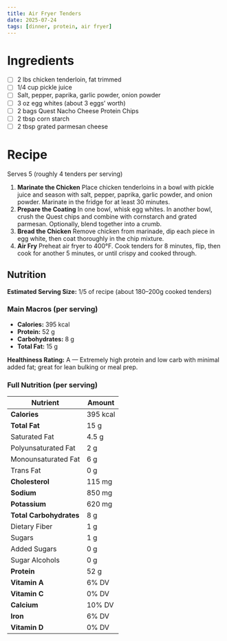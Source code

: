```yaml
---
title: Air Fryer Tenders
date: 2025-07-24
tags: [dinner, protein, air fryer]
---
```


# Ingredients

- [ ] 2 lbs chicken tenderloin, fat trimmed
- [ ] 1/4 cup pickle juice
- [ ] Salt, pepper, paprika, garlic powder, onion powder
- [ ] 3 oz egg whites (about 3 eggs’ worth)
- [ ] 2 bags Quest Nacho Cheese Protein Chips
- [ ] 2 tbsp corn starch
- [ ] 2 tbsp grated parmesan cheese

# Recipe

Serves 5 (roughly 4 tenders per serving)

1. **Marinate the Chicken** Place chicken tenderloins in a bowl with pickle juice and season with salt, pepper, paprika, garlic powder, and onion powder. Marinate in the fridge for at least 30 minutes.
2. **Prepare the Coating** In one bowl, whisk egg whites. In another bowl, crush the Quest chips and combine with cornstarch and grated parmesan. Optionally, blend together into a crumb.
3. **Bread the Chicken** Remove chicken from marinade, dip each piece in egg white, then coat thoroughly in the chip mixture.
4. **Air Fry** Preheat air fryer to 400°F. Cook tenders for 8 minutes, flip, then cook for another 5 minutes, or until crispy and cooked through.

## Nutrition

**Estimated Serving Size:** 1/5 of recipe (about 180–200g cooked tenders)

### Main Macros (per serving)
- **Calories:** 395 kcal  
- **Protein:** 52 g  
- **Carbohydrates:** 8 g  
- **Total Fat:** 15 g  

**Healthiness Rating:** A — Extremely high protein and low carb with minimal added fat; great for lean bulking or meal prep.

### Full Nutrition (per serving)

| Nutrient                  | Amount       |
|---------------------------|--------------|
| **Calories**              | 395 kcal     |
| **Total Fat**             | 15 g         |
| Saturated Fat             | 4.5 g        |
| Polyunsaturated Fat       | 2 g          |
| Monounsaturated Fat       | 6 g          |
| Trans Fat                 | 0 g          |
| **Cholesterol**           | 115 mg       |
| **Sodium**                | 850 mg       |
| **Potassium**             | 620 mg       |
| **Total Carbohydrates**   | 8 g          |
| Dietary Fiber             | 1 g          |
| Sugars                    | 1 g          |
| Added Sugars              | 0 g          |
| Sugar Alcohols            | 0 g          |
| **Protein**               | 52 g         |
| **Vitamin A**             | 6% DV        |
| **Vitamin C**             | 0% DV        |
| **Calcium**               | 10% DV       |
| **Iron**                  | 6% DV        |
| **Vitamin D**             | 0% DV        |
